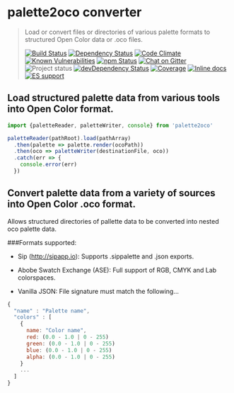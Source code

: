 # palette2oco converter 
> Load or convert files or directories of various palette formats to structured Open Color data or .oco files.
>
> [![Build Status][build-badge]][travis]
> [![Dependency Status][david-badge]][david]
> [![Code Climate][code-climate-badge]][code-climate]
> [![Known Vulnerabilities][snyk-badge]][snyk]
> [![npm Status][npm-badge]][npm]
> [![Chat on Gitter][gitter-badge]][gitter]  
> ![Project status][project-badge]
> [![devDependency Status][david-dev-badge]][david-dev]
> [![Coverage][coverage-badge]][coverage]
> [![Inline docs][inch-badge]][inch]
> [![ES support][es-badge]][es]

## Load structured palette data from various tools into Open Color format.

```js
import {paletteReader, paletteWriter, console} from 'palette2oco'

paletteReader(pathRoot).load(pathArray)
  .then(palette => palette.render(ocoPath))
  .then(oco => paletteWriter(destinationFile, oco))
  .catch(err => {
    console.error(err)
  })

```

## Convert palette data from a variety of sources into Open Color .oco format.

Allows structured directories of pallette data to be converted into nested oco palette data.

###Formats supported:

- Sip (http://sipapp.io): Supports .sippalette and .json exports.

- Abobe Swatch Exchange (ASE): Full support of RGB, CMYK and Lab colorspaces.

- Vanilla JSON: File signature must match the following...

```js
{
  "name" : "Palette name",
  "colors" : [
    {
      name: "Color name",
      red: (0.0 - 1.0 | 0 - 255)
      green: (0.0 - 1.0 | 0 - 255)
      blue: (0.0 - 1.0 | 0 - 255)
      alpha: (0.0 - 1.0 | 0 - 255)
    }
    ...
  ]
}
```


[gitter-badge]: https://img.shields.io/gitter/room/MarkGriffiths/help.svg?style=flat
[project-badge]: http://img.shields.io/badge/status-experimental-red.svg?style=flat
[build-badge]: http://img.shields.io/travis/MarkGriffiths/palette2oco.svg?branch=master&style=flat
[david-badge]: http://img.shields.io/david/MarkGriffiths/palette2oco.svg?branch=master&style=flat
[david-dev-badge]: http://img.shields.io/david/dev/MarkGriffiths/palette2oco.svg?branch=master&style=flat
[npm-badge]: https://img.shields.io/npm/v/@thebespokepixel/palette2oco.svg?style=flat&logo=data%3Aimage%2Fsvg%2Bxml%3Bbase64%2CPHN2ZyB3aWR0aD0iMTQiIGhlaWdodD0iMTQiIHZpZXdCb3g9IjAgMCAxNCAxNCIgeG1sbnM9Imh0dHA6Ly93d3cudzMub3JnLzIwMDAvc3ZnIj48dGl0bGU%2BbnBtPC90aXRsZT48ZyBmaWxsPSJub25lIiBmaWxsLXJ1bGU9ImV2ZW5vZGQiPjxyZWN0IGZpbGwtb3BhY2l0eT0iLjMiIGZpbGw9IiMwMDAiIHg9IjIiIHk9IjExIiB3aWR0aD0iMTAiIGhlaWdodD0iMiIgcng9IjEiLz48cGF0aCBmaWxsPSIjRkZGIiBkPSJNMiAyaDEwdjEwSDJ6Ii8%2BPHBhdGggZmlsbD0iI0MxMjEyNyIgZD0iTTMgMTFoNFY1aDJ2NmgyVjNIM3oiLz48L2c%2BPC9zdmc%2B
[es-badge]: https://img.shields.io/badge/es2015-jsnext%3Amain_%E2%9C%94-64CA39.svg?style=flat&logo=data%3Aimage%2Fpng%3Bbase64%2CiVBORw0KGgoAAAANSUhEUgAAAA4AAAAOCAYAAAAfSC3RAAAABGdBTUEAALGPC%2FxhBQAAAgxJREFUKBVjZEAC%2F%2F%2F%2FZ3nx4oXNnz9%2FKjk4OGS%2BfPny4fv37yFaWlrPkZSBmUwwgR8%2Ffqi%2BefPmAVDh6rVr1%2FImJyffePDggaiEhMQ1oIGcMHUodH5%2Bvg%2FQ9O%2BfP3%2F%2B5uzsPBMoKQnETG5ubtW3b99%2BWVVVJY6iASQJEpg4cSJfeHj4trNnzz4NDAz8CRQCOe1fdHT0n79AcOzYsa8gdbgAf1FR0cYLFy48AjqNEeh0dZALysvLdwM1wL0E08wCYwDpj79%2F%2F94BtED%2Fzp070qysrEcvX758d8qUKcVAuX9I6sBMFJO4ublfGBgYyLKxsZ29du3aK6BTS79%2B%2FXoJ6H%2BPp0%2BfLgO6RBBmALKNjO%2FevbMASjIAbfxobGwsffXqVQ9g4HABDVwLDO3Pz58%2FdwTKSzMyMv5DtvE%2FMOjPXb9%2B%2FXlQUFBmcHDwDqCi2Fu3bpW9ffv2y%2B7du68B45Zn5syZQSBbkTUyACPaBRggPz9%2B%2FLjvyJEjkd3d3addXFwUd%2B7ceRsYTRrAMPh748YNOQyNcnJyTvv3738ClPgPxP%2FOnDnTz8PDwy4rK%2Fu4ra1tLwsLCzMw1D%2BCNMJBQkKC6sOHD1%2BHhYVlwwUZGFiANq4CpqjPwMB5B4yuXUA5ESR5BpAz806fPv1AQUHBAkWCgYGDi4urTVpaej5QXABNDsw1AJKB2CSAYoxQDJcGADWj9%2Fy2a%2BooAAAAAElFTkSuQmCC
[snyk-badge]: https://snyk.io/test/github/markgriffiths/palette2oco/badge.svg?style=flat
[inch-badge]: http://inch-ci.org/github/MarkGriffiths/palette2oco.svg?branch=master&style=shields
[code-climate-badge]: https://codeclimate.com/github/MarkGriffiths/palette2oco/badges/gpa.svg
[coverage-badge]: https://codeclimate.com/github/MarkGriffiths/palette2oco/badges/coverage.svg

[travis]: https://travis-ci.org/MarkGriffiths/palette2oco
[david]: https://david-dm.org/MarkGriffiths/palette2oco/master
[david-dev]: https://david-dm.org/MarkGriffiths/palette2oco/master#info=devDependencies
[npm]: https://www.npmjs.com/package/@thebespokepixel/palette2oco
[snyk]: https://snyk.io/test/github/markgriffiths/palette2oco
[code-climate]: https://codeclimate.com/github/MarkGriffiths/palette2oco
[coverage]: https://codeclimate.com/github/MarkGriffiths/palette2oco/coverage
[inch]: http://inch-ci.org/github/MarkGriffiths/palette2oco
[es]: https://github.com/rollup/rollup/wiki/jsnext:main
[gitter]: https://gitter.im/MarkGriffiths/help?utm_source=badge&utm_medium=badge&utm_campaign=pr-badge&utm_content=badge

